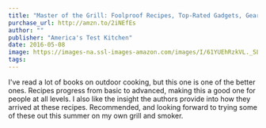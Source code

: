 ```yaml
---
title: "Master of the Grill: Foolproof Recipes, Top-Rated Gadgets, Gear & Ingredients Plus Clever Test Kitchen Tips & Fascinating Food Science"
purchase_url: http://amzn.to/2iNEfEs
author: ""
publisher: "America's Test Kitchen"
date: 2016-05-08
image: https://images-na.ssl-images-amazon.com/images/I/61YUEhRzkVL._SL75_.jpg
tags:
---
```


I've read a lot of books on outdoor cooking, but this one is one of the better ones. Recipes progress from basic to advanced, making this a good one for people at all levels. I also like the insight the authors provide into how they arrived at these recipes. Recommended, and looking forward to trying some of these out this summer on my own grill and smoker.
